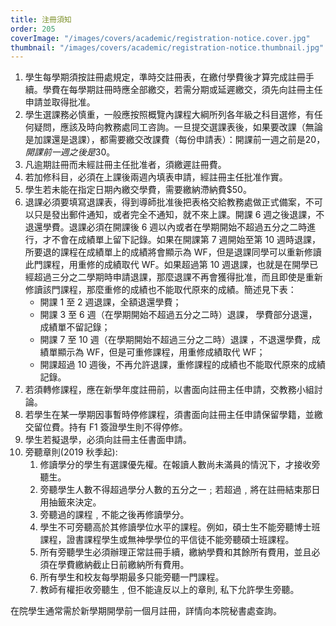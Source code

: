```yaml
---
title: 注冊須知
order: 205
coverImage: "/images/covers/academic/registration-notice.cover.jpg"
thumbnail: "/images/covers/academic/registration-notice.thumbnail.jpg"
---
```


1. 學生每學期須按註冊處規定，準時交註冊表，在繳付學費後才算完成註冊手續。學費在每學期註冊時應全部繳交，若需分期或延遲繳交，須先向註冊主任申請並取得批准。
1. 學生選課務必慎重，一般應按照概覽內課程大綱所列各年級之科目選修，有任何疑問，應該及時向教務處同工咨詢。一旦提交選課表後，如果要改課（無論是加課還是退課），都需要繳交改課費（每份申請表）：開課前一週之前是$20，開課前一週之後是$30。
1. 凡逾期註冊而未經註冊主任批准者，須繳遲註冊費。
1. 若加修科目，必須在上課後兩週內填表申請，經註冊主任批准作實。
1. 學生若未能在指定日期內繳交學費，需要繳納滯納費$50。
1. 退課必須要填寫退課表，得到導師批准後把表格交給教務處做正式備案，不可以只是發出郵件通知，或者完全不通知，就不來上課。開課 6 週之後退課，不退還學費。退課必須在開課後 6 週以內或者在學期開始不超過五分之二時進行，才不會在成績單上留下記錄。如果在開課第 7 週開始至第 10 週時退課，所要退的課程在成績單上的成績將會顯示為 WF，但是退課同學可以重新修讀此門課程，用重修的成績取代 WF。如果超過第 10 週退課，也就是在開學已經超過三分之二學期時申請退課，那麼退課不再會獲得批准，而且即使是重新修讀該門課程，那麼重修的成績也不能取代原來的成績。簡述見下表：
   - 開課 1 至 2 週退課，全額退還學費；
   - 開課 3 至 6 週（在學期開始不超過五分之二時）退課， 學費部分退還，成績單不留記錄；
   - 開課 7 至 10 週（在學期開始不超過三分之二時）退課 ，不退還學費，成績單顯示為 WF，但是可重修課程，用重修成績取代 WF；
   - 開課超過 10 週後，不再允許退課，重修課程的成績也不能取代原來的成績記錄。
1. 若須轉修課程，應在新學年度註冊前，以書面向註冊主任申請，交教務小組討論。
1. 若學生在某一學期因事暫時停修課程，須書面向註冊主任申請保留學籍，並繳交留位費。持有 F1 簽證學生則不得停修。
1. 學生若擬退學，必須向註冊主任書面申請。
1. 旁聽章則(2019 秋季起):
   1. 修讀學分的學生有選課優先權。在報讀人數尚未滿員的情況下，才接收旁聽生。
   1. 旁聽學生人數不得超過學分人數的五分之一﹔若超過﹐將在註冊結束那日用抽籤來決定。
   1. 旁聽過的課程﹐不能之後再修讀學分。
   1. 學生不可旁聽高於其修讀學位水平的課程。例如，碩士生不能旁聽博士班課程，證書課程學生或無神學學位的平信徒不能旁聽碩士班課程。
   1. 所有旁聽學生必須辦理正常註冊手續，繳納學費和其餘所有費用，並且必須在學費繳納截止日前繳納所有費用。
   1. 所有學生和校友每學期最多只能旁聽一門課程。
   1. 教師有權拒收旁聽生﹐但不能違反以上的章則, 私下允許學生旁聽。

在院學生通常需於新學期開學前一個月註冊，詳情向本院秘書處查詢。
